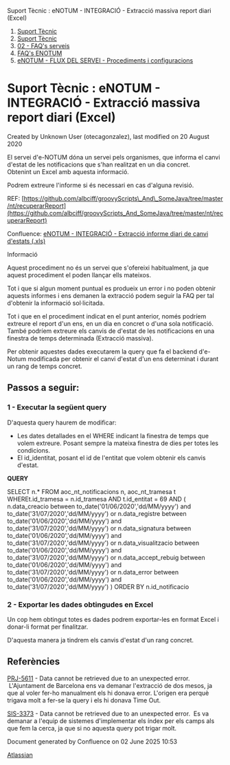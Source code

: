 Suport Tècnic : eNOTUM - INTEGRACIÓ - Extracció massiva report diari (Excel)  

1.  [Suport Tècnic](index.md)
2.  [Suport Tècnic](13893782.md)
3.  [02 - FAQ's serveis](26313393.md)
4.  [FAQ's ENOTUM](28705561.md)
5.  [eNOTUM - FLUX DEL SERVEI - Procediments i configuracions](eNOTUM---FLUX-DEL-SERVEI---Procediments-i-configuracions_36341299.md)

Suport Tècnic : eNOTUM - INTEGRACIÓ - Extracció massiva report diari (Excel)
============================================================================

Created by Unknown User (otecagonzalez), last modified on 20 August 2020

El servei d'e-NOTUM dóna un servei pels organismes, que informa el canvi d'estat de les notificacions que s'han realitzat en un dia concret. Obtenint un Excel amb aquesta informació. 

Podrem extreure l'informe si és necessari en cas d'alguna revisió. 

REF: [https://github.com/albciff/groovyScripts\_And\_SomeJava/tree/master/nt/recuperarReport](https://github.com/albciff/groovyScripts_And_SomeJava/tree/master/nt/recuperarReport)

Confluence: [eNOTUM - INTEGRACIÓ - Extracció informe diari de canvi d'estats (.xls)](26313493.md)

  

Informació

Aquest procediment no és un servei que s'ofereixi habitualment, ja que aquest procediment el poden llançar ells mateixos. 

Tot i que si algun moment puntual es produeix un error i no poden obtenir aquests informes i ens demanen la extracció podem seguir la FAQ per tal d'obtenir la informació sol·licitada. 

  

Tot i que en el procediment indicat en el punt anterior, només podríem extreure el report d'un ens, en un dia en concret o d'una sola notificació. També podríem extreure els canvis de d'estat de les notificacions en una finestra de temps determinada (Extracció massiva). 

Per obtenir aquestes dades executarem la query que fa el backend d'e-Notum modificada per obtenir el canvi d'estat d'un ens determinat i durant un rang de temps concret. 

Passos a seguir:
----------------

### 1 - Executar la següent query

D'aquesta query haurem de modificar:

*   Les dates detallades en el WHERE indicant la finestra de temps que volem extreure. Posant sempre la mateixa finestra de dies per totes les condicions. 
*   El id\_identitat, posant el id de l'entitat que volem obtenir els canvis d'estat. 

  

**QUERY**

SELECT n.\* 
FROM aoc\_nt\_notificacions n, aoc\_nt\_tramesa t
WHEREt.id\_tramesa = n.id\_tramesa
AND t.id\_entitat = 69
AND (
    n.data\_creacio			 between to\_date('01/06/2020','dd/MM/yyyy') and to\_date('31/07/2020','dd/MM/yyyy') or
    n.data\_registre		     between to\_date('01/06/2020','dd/MM/yyyy') and to\_date('31/07/2020','dd/MM/yyyy') or
    n.data\_signatura 		 between to\_date('01/06/2020','dd/MM/yyyy') and to\_date('31/07/2020','dd/MM/yyyy') or
    n.data\_visualitzacio 	 between to\_date('01/06/2020','dd/MM/yyyy') and to\_date('31/07/2020','dd/MM/yyyy') or
    n.data\_accept\_rebuig 	 between to\_date('01/06/2020','dd/MM/yyyy') and to\_date('31/07/2020','dd/MM/yyyy') or
    n.data\_error 			 between to\_date('01/06/2020','dd/MM/yyyy') and to\_date('31/07/2020','dd/MM/yyyy')
)
ORDER BY n.id\_notificacio

  

### 2 - Exportar les dades obtingudes en Excel

Un cop hem obtingut totes es dades podrem exportar-les en format Excel i donar-li format per finalitzar.  

D'aquesta manera ja tindrem els canvis d'estat d'un rang concret. 

  

Referències
-----------

[PRJ-5611](https://contacte.aoc.cat/browse/PRJ-5611?src=confmacro) - Data cannot be retrieved due to an unexpected error.  L'Ajuntament de Barcelona ens va demanar l'extracció de dos mesos, ja que al voler fer-ho manualment els hi donava error. L'origen era perquè trigava molt a fer-se la query i els hi donava Time Out. 

[SIS-3373](https://contacte.aoc.cat/browse/SIS-3373?src=confmacro) - Data cannot be retrieved due to an unexpected error.  Es va demanar a l'equip de sistemes d'implementar els índex per els camps als que fem la cerca, ja que si no aquesta query pot trigar molt. 

  

Document generated by Confluence on 02 June 2025 10:53

[Atlassian](http://www.atlassian.com/)